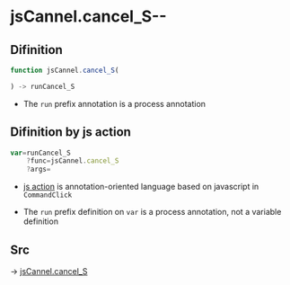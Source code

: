 # jsCannel.cancel_S--

## Difinition

```js.js
function jsCannel.cancel_S(

) -> runCancel_S
```

- The `run` prefix annotation is a process annotation


## Difinition by js action

```js.js
var=runCancel_S
	?func=jsCannel.cancel_S
	?args=

```

- [js action](#) is annotation-oriented language based on javascript in `CommandClick`

- The `run` prefix definition on `var` is a process annotation, not a variable definition

## Src

-> [jsCannel.cancel_S](https://github.com/puutaro/CommandClick/blob/master/app/src/main/java/com/puutaro/commandclick/fragment_lib/terminal_fragment/js_interface/system/JsCannel.kt#L12)


